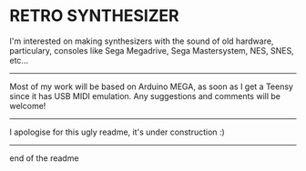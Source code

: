 RETRO SYNTHESIZER
=======================

I'm interested on making synthesizers with the sound of old hardware, particulary, consoles like
Sega Megadrive, Sega Mastersystem, NES, SNES, etc...

------------------------------------------------------------------------------------------

Most of my work will be based on Arduino MEGA, as soon as I get a Teensy since it has USB MIDI emulation.
Any suggestions and comments will be welcome!

------------------------------------------------------------------------------------------

I apologise for this ugly readme, it's under construction :)

------------------------------------------------------------------------------------------

end of the readme
